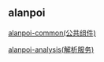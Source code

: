 ## alanpoi

[alanpoi-common(公共组件)](https://github.com/alan-et/alanpoi/blob/develop/alanpoi-common/README.md)

[alanpoi-analysis(解析服务)](https://github.com/alan-et/alanpoi/blob/develop/alanpoi-analysis/README.md)








